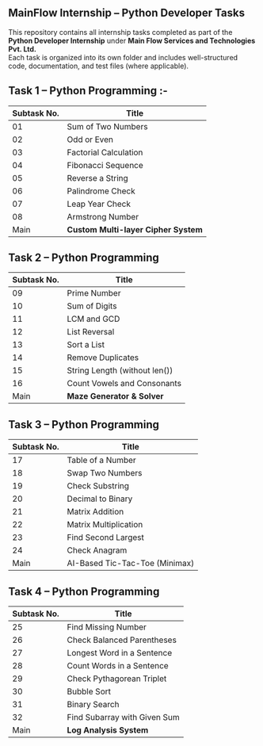 ## MainFlow Internship – Python Developer Tasks

This repository contains all internship tasks completed as part of the **Python Developer Internship** under **Main Flow Services and Technologies Pvt. Ltd.**  
Each task is organized into its own folder and includes well-structured code, documentation, and test files (where applicable).

## Task 1 – Python Programming :-

| Subtask No.   | Title                              |
|---------------|------------------------------------|
| 01            | Sum of Two Numbers                 |
| 02            | Odd or Even                        |
| 03            | Factorial Calculation              |
| 04            | Fibonacci Sequence                 |
| 05            | Reverse a String                   |
| 06            | Palindrome Check                   |
| 07            | Leap Year Check                    |
| 08            | Armstrong Number                   |
| Main          | **Custom Multi-layer Cipher System**  |



## Task 2 – Python Programming

| Subtask No. | Title                             |
|-------------|-----------------------------------|
| 09          | Prime Number                      |
| 10          | Sum of Digits                     |
| 11          | LCM and GCD                       |
| 12          | List Reversal                     |
| 13          | Sort a List                       |
| 14          | Remove Duplicates                 |
| 15          | String Length (without len())     |
| 16          | Count Vowels and Consonants       |
| Main        | **Maze Generator & Solver**       |



## Task 3 – Python Programming

| Subtask No. | Title                           |
|-------------|---------------------------------|
| 17          | Table of a Number               |
| 18          | Swap Two Numbers                |
| 19          | Check Substring                 |
| 20          | Decimal to Binary               |
| 21          | Matrix Addition                 |
| 22          | Matrix Multiplication           |
| 23          | Find Second Largest             |
| 24          | Check Anagram                   |
| Main        | AI-Based Tic-Tac-Toe (Minimax)  |


## Task 4 – Python Programming

| Subtask No. | Title                           |
|-------------|---------------------------------|
| 25          | Find Missing Number             |
| 26          | Check Balanced Parentheses      |
| 27          | Longest Word in a Sentence      |
| 28          | Count Words in a Sentence       |
| 29          | Check Pythagorean Triplet       |
| 30          | Bubble Sort                     |
| 31          | Binary Search                   |
| 32          | Find Subarray with Given Sum    |
| Main        | **Log Analysis System**         |
